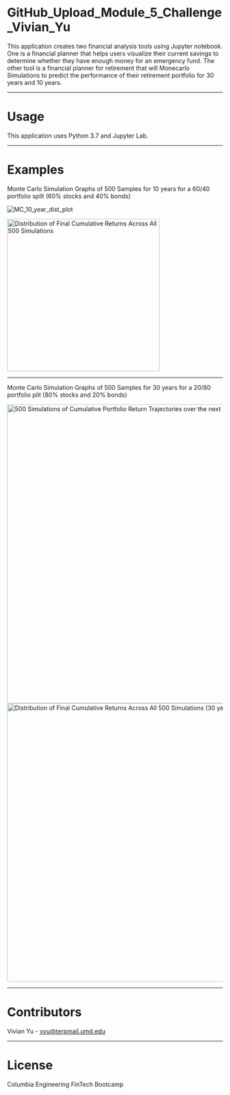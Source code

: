 # GitHub_Upload_Module_5_Challenge_Vivian_Yu

This application creates two financial analysis tools using Jupyter notebook. One is a financial planner that helps users visualize their current savings to determine whether they have enough money for an emergency fund. The other tool is a financial planner for retirement that will Monecarlo Simulations to predict the performance of their retirement portfolio for 30 years and 10 years.

---

# Usage

This application uses Python 3.7 and Jupyter Lab.

---

# Examples

Monte Carlo Simulation Graphs of 500 Samples for 10 years for a 60/40 portfolio split (60% stocks and 40% bonds)

![MC_10_year_dist_plot](https://user-images.githubusercontent.com/107157533/180347714-b2505a82-63ed-4a44-995e-9ff27d510a08.png)

<img width="356" alt="Distribution of Final Cumulative Returns Across All 500 Simulations" src="https://user-images.githubusercontent.com/107157533/180349022-868eb2b9-fa3b-49e0-8a17-4a894da89ebb.png">

---

Monte Carlo Simulation Graphs of 500 Samples for 30 years for a 20/80 portfolio plit (80% stocks and 20% bonds)

<img width="698" alt="500 Simulations of Cumulative Portfolio Return Trajectories over the next 7560 Trading days" src="https://user-images.githubusercontent.com/107157533/180349223-72feaea5-576c-440f-9629-07d1d029f6d2.png">

<img width="650" alt="Distribution of Final Cumulative Returns Across All 500 Simulations (30 years)" src="https://user-images.githubusercontent.com/107157533/180349296-7f73b2ec-533b-42b1-af38-0f3d03e0d8aa.png">

---

# Contributors
Vivian Yu - vyu@terpmail.umd.edu

---

# License
Columbia Engineering FinTech Bootcamp
